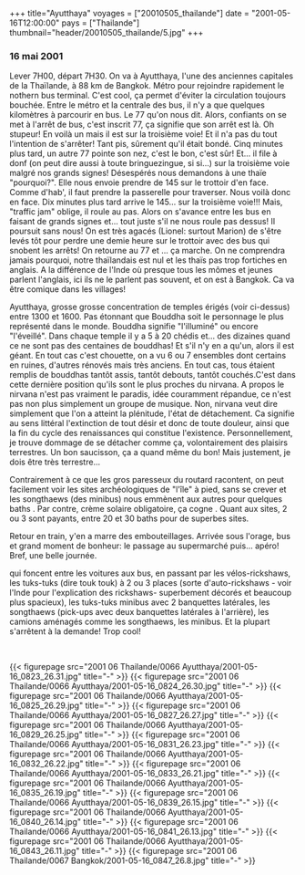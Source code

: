 +++
title="Ayutthaya"
voyages = ["20010505_thailande"]
date = "2001-05-16T12:00:00"
pays = ["Thailande"]
thumbnail="header/20010505_thailande/5.jpg"
+++
### 16 mai 2001

 Lever 7H00, départ 7H30. On va à Ayutthaya, l'une des anciennes capitales 
de la Thaïlande, à 88 km de Bangkok. Métro pour rejoindre rapidement le nothern 
bus terminal. C'est cool, ça permet d'éviter la circulation toujours bouchée. 
Entre le métro et la centrale des bus, il n'y a que quelques kilomètres à parcourir 
en bus. Le 77 qu'on nous dit. Alors, confiants on se met à l'arrêt de bus, c'est 
inscrit 77, ça signifie que son arrêt est là. Oh stupeur! En voilà un mais il 
est sur la troisième voie! Et il n'a pas du tout l'intention de s'arrêter! Tant 
pis, sûrement qu'il était bondé. Cinq minutes plus tard, un autre 77 pointe 
son nez, c'est le bon, c'est sûr! Et... il file à donf (on peut dire aussi à 
toute bringuezingue, si si...) sur la troisième voie malgré nos grands signes! 
Désespérés nous demandons à une thaïe "pourquoi?". Elle nous envoie prendre 
de 145 sur le trottoir d'en face. Comme d'hab', il faut prendre la passerelle 
pour traverser. Nous voilà donc en face. Dix minutes plus tard arrive le 145... 
sur la troisième voie!!! Mais, "traffic jam" oblige, il roule au pas. Alors 
on s'avance entre les bus en faisant de grands signes et... tout juste s'il 
ne nous roule pas dessus! Il poursuit sans nous! On est très agacés (Lionel: 
surtout Marion) de s'être levés tôt pour perdre une demie heure sur le trottoir 
avec des bus qui snobent les arrêts! On retourne au 77 et ... ça marche. On 
ne comprendra jamais pourquoi, notre thaïlandais est nul et les thaïs pas trop 
fortiches en anglais. A la différence de l'Inde où presque tous les mômes et 
jeunes parlent l'anglais, ici ils ne le parlent pas souvent, et on est à Bangkok. 
Ca va être comique dans les villages!

Ayutthaya, grosse grosse concentration de temples érigés (voir ci-dessus) entre 
1300 et 1600. Pas étonnant que Bouddha soit le personnage le plus représenté 
dans le monde. Bouddha signifie "l'illuminé" ou encore "l'éveillé". Dans chaque 
temple il y a 5 à 20 chédis et... des dizaines quand ce ne sont pas des centaines 
de bouddhas! Et s'il n'y en a qu'un, alors il est géant. En tout cas c'est chouette, 
on a vu 6 ou 7 ensembles dont certains en ruines, d'autres rénovés mais très 
anciens. En tout cas, tous étaient remplis de bouddhas tantôt assis, tantôt 
debouts, tantôt couchés.C'est dans cette dernière position qu'ils sont le plus 
proches du nirvana. A propos le nirvana n'est pas vraiment le paradis, idée 
couramment répandue, ce n'est pas non plus simplement un groupe de musique. 
Non, nirvana veut dire simplement que l'on a atteint la plénitude, l'état de 
détachement. Ca signifie au sens littéral l'extinction de tout désir et donc 
de toute douleur, ainsi que la fin du cycle des renaissances qui constitue l'existence. 
Personnellement, je trouve dommage de se détacher comme ça, volontairement des 
plaisirs terrestres. Un bon saucisson, ça a quand même du bon! Mais justement, 
je dois être très terrestre...

Contrairement à ce que les gros paresseux du routard racontent, on peut facilement 
voir les sites archéologiques de "l'île" à pied, sans se crever et les songthaews 
(des minibus) nous emmènent aux autres pour quelques baths . Par contre, crème 
solaire obligatoire, ça cogne . Quant aux sites, 2 ou 3 sont payants, entre 
20 et 30 baths pour de superbes sites.

Retour en train, y'en a marre des embouteillages. Arrivée sous l'orage, bus 
et grand moment de bonheur: le passage au supermarché puis... apéro! Bref, une 
belle journée.

qui foncent entre les voitures aux bus, en passant par les vélos-rickshaws, 
les tuks-tuks (dire touk touk) à 2 ou 3 places (sorte d'auto-rickshaws - voir 
l'Inde pour l'explication des rickshaws- superbement décorés et beaucoup plus 
spacieux), les tuks-tuks minibus avec 2 banquettes latérales, les songthaews 
(pick-ups avec deux banquettes latérales à l'arrière), les camions aménagés 
comme les songthaews, les minibus. Et la plupart s'arrêtent à la demande! Trop 
cool!

&nbsp;


{{< figurepage src="2001 06 Thailande/0066 Ayutthaya/2001-05-16_0823_26.31.jpg" title="-"  >}}
{{< figurepage src="2001 06 Thailande/0066 Ayutthaya/2001-05-16_0824_26.30.jpg" title="-"  >}}
{{< figurepage src="2001 06 Thailande/0066 Ayutthaya/2001-05-16_0825_26.29.jpg" title="-"  >}}
{{< figurepage src="2001 06 Thailande/0066 Ayutthaya/2001-05-16_0827_26.27.jpg" title="-"  >}}
{{< figurepage src="2001 06 Thailande/0066 Ayutthaya/2001-05-16_0829_26.25.jpg" title="-"  >}}
{{< figurepage src="2001 06 Thailande/0066 Ayutthaya/2001-05-16_0831_26.23.jpg" title="-"  >}}
{{< figurepage src="2001 06 Thailande/0066 Ayutthaya/2001-05-16_0832_26.22.jpg" title="-"  >}}
{{< figurepage src="2001 06 Thailande/0066 Ayutthaya/2001-05-16_0833_26.21.jpg" title="-"  >}}
{{< figurepage src="2001 06 Thailande/0066 Ayutthaya/2001-05-16_0835_26.19.jpg" title="-"  >}}
{{< figurepage src="2001 06 Thailande/0066 Ayutthaya/2001-05-16_0839_26.15.jpg" title="-"  >}}
{{< figurepage src="2001 06 Thailande/0066 Ayutthaya/2001-05-16_0840_26.14.jpg" title="-"  >}}
{{< figurepage src="2001 06 Thailande/0066 Ayutthaya/2001-05-16_0841_26.13.jpg" title="-"  >}}
{{< figurepage src="2001 06 Thailande/0066 Ayutthaya/2001-05-16_0843_26.11.jpg" title="-"  >}}
{{< figurepage src="2001 06 Thailande/0067 Bangkok/2001-05-16_0847_26.8.jpg" title="-"  >}}


